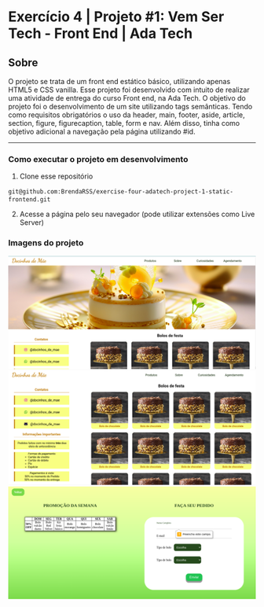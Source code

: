 # Exercício 4 | Projeto #1: Vem Ser Tech - Front End | Ada Tech

## Sobre

O projeto se trata de um front end estático básico, utilizando apenas HTML5 e CSS vanilla. Esse projeto foi desenvolvido com intuito de realizar uma atividade de entrega do curso Front end, na Ada Tech. O objetivo do projeto foi o desenvolvimento de um site utilizando tags semânticas. Tendo como requisitos obrigatórios o uso da header, main, footer, aside, article, section, figure, figurecaption, table, form e nav. Além disso, tinha como objetivo adicional a navegação pela página utilizando #id.

_____

### Como executar o projeto em desenvolvimento

1. Clone esse repositório 
```
git@github.com:BrendaRSS/exercise-four-adatech-project-1-static-frontend.git
```
2. Acesse a página pelo seu navegador (pode utilizar extensões como Live Server)

### Imagens do projeto
<div>
    <img src="assets/foto1.png"  alt="imagem do projeto"/>
    <img src="assets/foto2.png"  alt="imagem do projeto"/>
    <img src="assets/foto3.png"  alt="imagem do projeto"/>
</div>
